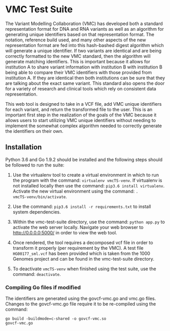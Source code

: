 
# VMC Test Suite

The Variant Modelling Collaboration (VMC) has developed both a standard representation format for DNA and RNA variants as well as an algorithm for generating unique identifiers based on that representation format. The notation, reference build used, and many other aspects of the new representation format are fed into this hash-bashed digest algorithm which will generate a unique identifier. If two variants are identical and are being correctly formatted to the new VMC standard, then the algorithm will generate matching identifiers. This is important because it allows for institution A to share variant information with institution B with institution B being able to compare their VMC identifiers with those provided from institution A. If they are identical then both institutions can be sure that they are talking about the exact same variant. This standard also opens the door for a variety of research and clinical tools which rely on consistent data representation.

This web tool is designed to take in a VCF file, add VMC unique identifiers for each variant, and return the transformed file to the user. This is an important first step in the realization of the goals of the VMC because it allows users to start utilizing VMC unique identifiers without needing to implement the somewhat complex algorithm needed to correctly generate the identifiers on their own.

## Installation

Python 3.6 and Go 1.9.2 should be installed and the following steps should be followed to run the suite:

1) Use the virtualenv tool to create a virtual environment in which to run the program with the command: <code>virtualenv vmcTS-venv</code>. If virtualenv is not installed locally then use the command: <code>pip3.6 install virtualenv</code>. Activate the new virtual environment using the command: <code>. vmcTS-venv/bin/activate</code>.

2) Use the command: <code>pip3.6 install -r requirements.txt</code> to install system dependencies.

2) Within the vmc-test-suite directory, use the command: <code>python app.py</code> to activate the web server locally. Navigate your web browser to http://0.0.0.0:5000/ in order to view the web tool.

3) Once rendered, the tool requires a decomposed vcf file in order to transform it properly (per requirement by the VMC). A test file  <code>HG00177_sml.vcf</code> has been provided which is taken from the 1000 Genomes project and can be found in the vmc-test-suite directory.

4) To deactivate  <code>vmcTS-venv</code> when finished using the test suite, use the command: <code>deactivate</code>.


### Compiling Go files if modified

The identifiers are generated using the govcf-vmc.go and vmc.go files. Changes to the govcf-vmc.go file require it to be re-compiled using the command:

<code>go build -buildmode=c-shared -o govcf-vmc.so govcf-vmc.go</code>
